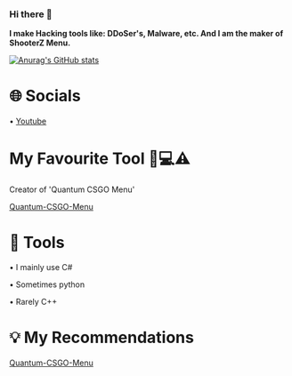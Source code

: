### Hi there 👋

**I make Hacking tools like: DDoSer's, Malware, etc. And I am the maker of ShooterZ Menu.**

[![Anurag's GitHub stats](https://github-readme-stats.vercel.app/api?username=MavenCoding157&show_icons=true&theme=dark)](https://github.com/anuraghazra/github-readme-stats)

# **🌐 Socials**
• [Youtube](https://www.youtube.com/channel/UCkP2YjZfvZIfArYbAUyRLsg)

# **My Favourite Tool 👾💻⚠️**
Creator of 'Quantum CSGO Menu'

[Quantum-CSGO-Menu](https://github.com/MavenCoding157/Quantum-CSGO-Menu)

# **🔨 Tools**
• I mainly use C#

• Sometimes python

• Rarely C++

# **💡 My Recommendations**

[Quantum-CSGO-Menu](https://github.com/MavenCoding157/Quantum-CSGO-Menu)



